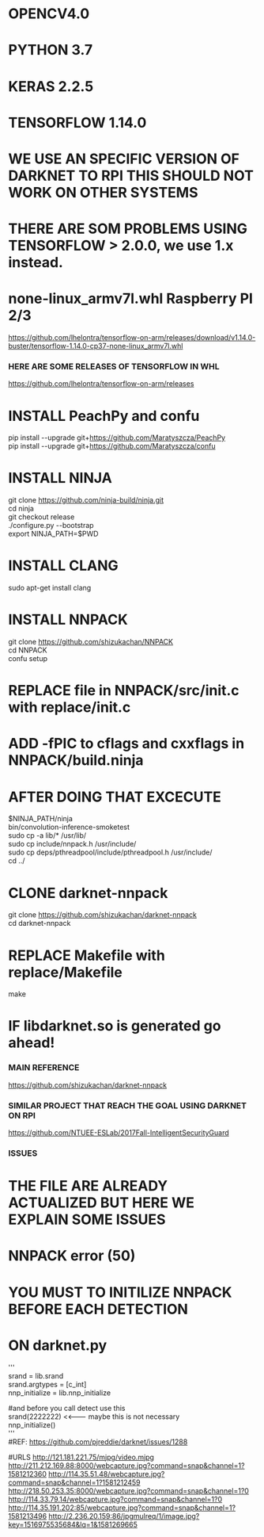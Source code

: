 # OPENCV4.0  
# PYTHON 3.7  
# KERAS 2.2.5  
# TENSORFLOW 1.14.0  

# WE USE AN SPECIFIC VERSION OF DARKNET TO RPI THIS SHOULD NOT WORK ON OTHER SYSTEMS  
# THERE ARE SOM PROBLEMS USING TENSORFLOW > 2.0.0, we use 1.x instead.  
# none-linux_armv7l.whl Raspberry PI 2/3  
https://github.com/lhelontra/tensorflow-on-arm/releases/download/v1.14.0-buster/tensorflow-1.14.0-cp37-none-linux_armv7l.whl  
### HERE ARE SOME RELEASES OF TENSORFLOW IN WHL  
https://github.com/lhelontra/tensorflow-on-arm/releases  


# INSTALL PeachPy and confu  
pip install --upgrade git+https://github.com/Maratyszcza/PeachPy  
pip install --upgrade git+https://github.com/Maratyszcza/confu  
# INSTALL NINJA  
git clone https://github.com/ninja-build/ninja.git  
cd ninja  
git checkout release  
./configure.py --bootstrap  
export NINJA_PATH=$PWD  
# INSTALL CLANG  
sudo apt-get install clang  
# INSTALL NNPACK  
git clone https://github.com/shizukachan/NNPACK  
cd NNPACK  
confu setup  
# REPLACE file in NNPACK/src/init.c with replace/init.c  
# ADD -fPIC to cflags and cxxflags in NNPACK/build.ninja  
# AFTER DOING THAT EXCECUTE  
$NINJA_PATH/ninja  
bin/convolution-inference-smoketest  
sudo cp -a lib/* /usr/lib/  
sudo cp include/nnpack.h /usr/include/  
sudo cp deps/pthreadpool/include/pthreadpool.h /usr/include/  
cd ../  
# CLONE darknet-nnpack  
git clone https://github.com/shizukachan/darknet-nnpack  
cd darknet-nnpack  
# REPLACE Makefile with replace/Makefile  
make  
# IF libdarknet.so is generated go ahead!  


### MAIN REFERENCE  
https://github.com/shizukachan/darknet-nnpack  
### SIMILAR PROJECT THAT REACH THE GOAL USING DARKNET ON RPI  
https://github.com/NTUEE-ESLab/2017Fall-IntelligentSecurityGuard  

### ISSUES  
# THE FILE ARE ALREADY ACTUALIZED BUT HERE WE EXPLAIN SOME ISSUES  

# NNPACK error (50)  
# YOU MUST TO INITILIZE NNPACK BEFORE EACH DETECTION  
# ON darknet.py  
'''  
srand = lib.srand  
srand.argtypes = [c_int]  
nnp_initialize = lib.nnp_initialize  

#and before you call detect use this  
srand(2222222) <<--- maybe this is not necessary  
nnp_initialize()  
'''  
#REF: https://github.com/pjreddie/darknet/issues/1288  



#URLS
http://121.181.221.75/mjpg/video.mjpg
http://211.212.169.88:8000/webcapture.jpg?command=snap&channel=1?1581212360
http://114.35.51.48/webcapture.jpg?command=snap&channel=1?1581212459
http://218.50.253.35:8000/webcapture.jpg?command=snap&channel=1?0
http://114.33.79.14/webcapture.jpg?command=snap&channel=1?0
http://114.35.191.202:85/webcapture.jpg?command=snap&channel=1?1581213496
http://2.236.20.159:86/jpgmulreq/1/image.jpg?key=1516975535684&lq=1&1581269665

